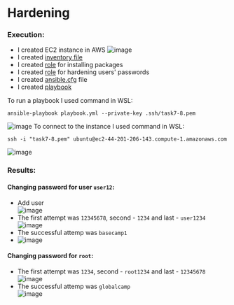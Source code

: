 # Hardening

### Execution:
- I created EC2 instance in AWS
![image](https://user-images.githubusercontent.com/104198926/212567001-1eb65d2b-6e8d-4a29-9bfd-e882369f7803.png)
- I created [inventory file](hosts)
- I created [role](roles/install_packages/tasks/main.yml) for installing packages
- I created [role](roles/harden_passwords/tasks/main.yml) for hardening users' passwords
- I created [ansible.cfg](ansible.cfg) file
- I created [playbook](playbook.yml)

To run a playbook I used command in WSL:
```
ansible-playbook playbook.yml --private-key .ssh/task7-8.pem
```
![image](https://user-images.githubusercontent.com/104198926/212567300-eef768cf-de6b-4bf6-8f27-1ac5b26317d1.png)
To connect to the instance I used command in WSL:
```
ssh -i "task7-8.pem" ubuntu@ec2-44-201-206-143.compute-1.amazonaws.com
```
![image](https://user-images.githubusercontent.com/104198926/213129997-000a2cc2-cc76-46b4-85f6-594baec21d5b.png)

### Results:
#### Changing password for user `user12`:
- Add user \
![image](https://user-images.githubusercontent.com/104198926/212567585-c20d30ef-8321-40d5-b661-80b63d0ca1d9.png)
- The first attempt was `12345678`, second - `1234` and last - `user1234`
![image](https://user-images.githubusercontent.com/104198926/212567599-59dd9bb2-39a2-4ae3-9da0-e1549cda3769.png)
- The successful attemp was `basecamp1`
- ![image](https://user-images.githubusercontent.com/104198926/212567809-89bd5ba5-6bb4-446e-9282-6ee15d5a2f7f.png)
#### Changing password for `root`:
- The first attempt was `1234`, second - `root1234` and last - `12345678`
![image](https://user-images.githubusercontent.com/104198926/212567871-861c207a-519c-44e8-8b02-a19f6709f7b2.png)
- The successful attemp was `globalcamp` \
![image](https://user-images.githubusercontent.com/104198926/212567913-a2806a9b-c3fb-4c65-8af0-1bf8443e6592.png)
